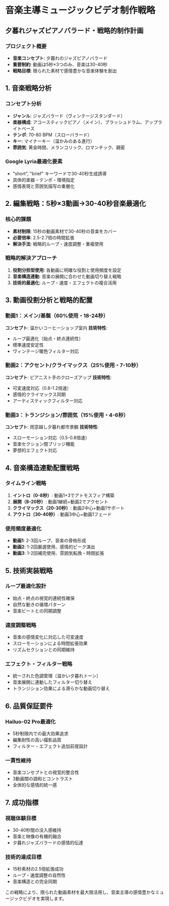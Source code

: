 # 音楽主導ミュージックビデオ制作戦略
## 夕暮れジャズピアノバラード・戦略的制作計画

### プロジェクト概要
- **音楽コンセプト**: 夕暮れのジャズピアノバラード
- **重要制約**: 動画は5秒×3つのみ、音楽は30-40秒
- **戦略目標**: 限られた素材で感情豊かな音楽体験を創出

## 1. 音楽戦略分析

### コンセプト分析
- **ジャンル**: ジャズバラード（ヴィンテージスタンダード）
- **楽器構成**: アコースティックピアノ（メイン）、ブラッシュドラム、アップライトベース
- **テンポ**: 70-80 BPM（スローバラード）
- **キー**: マイナーキー（温かみのある進行）
- **雰囲気**: 黄金時間、メランコリック、ロマンチック、親密

### Google Lyria最適化要素
- "short", "brief" キーワードで30-40秒生成誘導
- 具体的楽器・テンポ・環境指定
- 感情表現と雰囲気描写の重層化

## 2. 編集戦略：5秒×3動画→30-40秒音楽最適化

### 核心的課題
- **素材制限**: 15秒の動画素材で30-40秒の音楽をカバー
- **必要倍率**: 2.5-2.7倍の時間拡張
- **解決手法**: 戦略的ループ・速度調整・重複使用

### 戦略的解決アプローチ
1. **役割分担型使用**: 各動画に明確な役割と使用頻度を設定
2. **音楽構造連動**: 音楽の展開に合わせた動画切り替え戦略
3. **技術的最適化**: ループ・速度・エフェクトの複合活用

## 3. 動画役割分析と戦略的配置

### 動画1：メイン/基盤（60%使用・18-24秒）
**コンセプト**: 温かいコーヒーショップ室内
**技術特性**: 
- ループ最適化（始点・終点連続性）
- 標準速度安定性
- ヴィンテージ暖色フィルター対応

### 動画2：アクセント/クライマックス（25%使用・7-10秒）
**コンセプト**: ピアニスト手のクローズアップ
**技術特性**:
- 可変速度対応（0.8-1.2倍速）
- 感情的クライマックス同期
- アーティスティックフィルター対応

### 動画3：トランジション/雰囲気（15%使用・4-6秒）
**コンセプト**: 雨窓越し夕暮れ都市景観
**技術特性**:
- スローモーション対応（0.5-0.8倍速）
- 音楽セクション間ブリッジ機能
- 夢想的エフェクト対応

## 4. 音楽構造連動配置戦略

### タイムライン戦略
1. **イントロ（0-8秒）**: 動画1+3でアトモスフィア構築
2. **展開（8-20秒）**: 動画1継続+動画2でアクセント
3. **クライマックス（20-30秒）**: 動画2中心+動画1サポート
4. **アウトロ（30-40秒）**: 動画3中心+動画1フェード

### 使用頻度最適化
- **動画1**: 2-3回ループ、音楽の骨格形成
- **動画2**: 1-2回厳選使用、感情的ピーク演出
- **動画3**: 1-2回補完使用、雰囲気転換・時間拡張

## 5. 技術実装戦略

### ループ最適化設計
- 始点・終点の視覚的連続性確保
- 自然な動きの循環パターン
- 音楽ビートとの同期調整

### 速度調整戦略
- 音楽の感情変化に対応した可変速度
- スローモーションによる時間拡張効果
- リズムセクションとの同期維持

### エフェクト・フィルター戦略
- 統一された色調管理（温かい夕暮れトーン）
- 音楽展開に連動したフィルター切り替え
- トランジション効果による滑らかな動画切り替え

## 6. 品質保証要件

### Hailuo-02 Pro最適化
- 5秒制限内での最大効果追求
- 編集耐性の高い撮影品質
- フィルター・エフェクト追加前提設計

### 一貫性維持
- 音楽コンセプトとの視覚的整合性
- 3動画間の調和とコントラスト
- 全体的な感情的統一感

## 7. 成功指標

### 視聴体験目標
- 30-40秒間の没入感維持
- 音楽と映像の有機的融合
- 夕暮れジャズバラードの感情的伝達

### 技術的達成目標
- 15秒素材の2.5倍拡張成功
- ループ・速度調整の自然性
- 音楽構造との完全同期

この戦略により、限られた動画素材を最大限活用し、音楽主導の感情豊かなミュージックビデオを実現します。